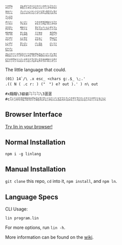 ```
㌶㌙　　㌚㌽㌶㌡㍈㌭㍌㌄㌲㌫
㌗㌭　　㌴㌭㍖㍇㌡㌡㌠㌕㌴㌟
㌂㌇　　　　　　　　　　　　
㌽㌫　　㍔㌫　　㌶㍌㌕㌖㌡㌲
㌇㌠　　㌖㍑　　㌟㌴㌭㍖㌽㌴
㌖㌖　　㌠㌚　　㍊㌗　　㌕㌙
㌲㌽　　㍖㌟　　㌲㍔　　㌙㌮
㍖㌽　　㌠㌫　　㌭㌚　　㌫㍑
㌮㌴　　　　　　　　　　　　
㌚㍈㌭㍌㌇㌭㌶㌖㌙㌚㌫㌫㌴㌟
㌮㍌㌙㍑㌫㍌㍈㍃㌠㌇㌗㌖㌡㌽
```

The little language that could.

```
(01) 14`/\ .x esc_ <chars g:.$_ \;.'
.(( N ( .c r: ) ("　") e? out ).' ) n\ out

#x㿳㿳\3㼳㼳㌳㌳㌳\3㿿㿿
#c㌂㌄㌇㌕㌖㌗㌙㌚㌟㌠㌡㌫㌭㌮㌲㌴㌶㌽㍃㍇㍈㍊㍌㍑㍔㍖
```

## Browser Interface

[Try lin in your browser!](https://replit.com/@molarmanful/try-lin)

## Normal Installation

    npm i -g linlang

## Manual Installation

`git clone` this repo, `cd` into it, `npm install`, and `npm ln`.

## Language Specs

CLI Usage:

    lin program.lin

For more options, run `lin -h`.

More information can be found on the [wiki](https://github.com/molarmanful/lin/wiki).